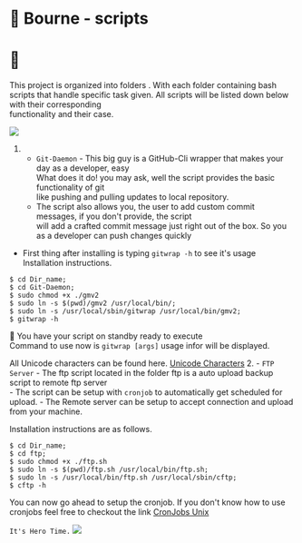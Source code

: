 # 🐚 Bourne - scripts
# 📁 
This project is organized into folders . With each folder
containing bash scripts that handle specific task given.
All scripts will be listed down below with their corresponding <br> functionality and their case.

![](https://media.giphy.com/media/zaUTLcbjhWpTrNYoFG/giphy.gif)

1. - `Git-Daemon` - This big guy is a GitHub-Cli wrapper that makes your day as a developer, easy <br>
 What does it do! you may ask, well the script provides the basic functionality of git <br>
 like pushing and pulling updates to local repository. <br>
   - The script also allows you, the user to add custom commit messages, if you don't provide, the script <br>
 will add a crafted commit message just right out of the box. So you as a developer can push changes quickly <br>
 - First thing after installing is typing `gitwrap -h`
to see it's usage <br>
 Installation instructions.<br>
 ```$ git clone <clone-url>;<br>
$ cd Dir_name;
$ cd Git-Daemon;
$ sudo chmod +x ./gmv2
$ sudo ln -s $(pwd)/gmv2 /usr/local/bin/;
$ sudo ln -s /usr/local/sbin/gitwrap /usr/local/bin/gmv2;
$ gitwrap -h
```

🙌 You have your script on standby ready to execute<br>
Command to use now is `gitwrap [args]`
usage infor will be displayed.

All Unicode characters can be found here. [Unicode Characters](https://unicode-table.com/en/)
2. - `FTP Server`
     - The ftp script located in the folder ftp is a auto upload backup script to remote ftp server <br>
     - The script can be setup with `cronjob` to automatically get scheduled for upload.
     - The Remote server can be setup to accept connection and upload from your machine.

 Installation instructions are as follows.
 ```$ git clone <clone-url>;<br>
$ cd Dir_name;
$ cd ftp;
$ sudo chmod +x ./ftp.sh
$ sudo ln -s $(pwd)/ftp.sh /usr/local/bin/ftp.sh;
$ sudo ln -s /usr/local/bin/ftp.sh /usr/local/sbin/cftp;
$ cftp -h
```
You can now go ahead to setup the cronjob. If you don't know how to use cronjobs feel free to checkout the link [CronJobs Unix](https://ostechnix.com/a-beginners-guide-to-cron-jobs/#:~:text=It%20is%20used%20to%20schedule,tasks%20and%20a%20lot%20more.)


`It's Hero Time.`
![](https://media.giphy.com/media/8zYunr3Hg8XPq/giphy.gif)
